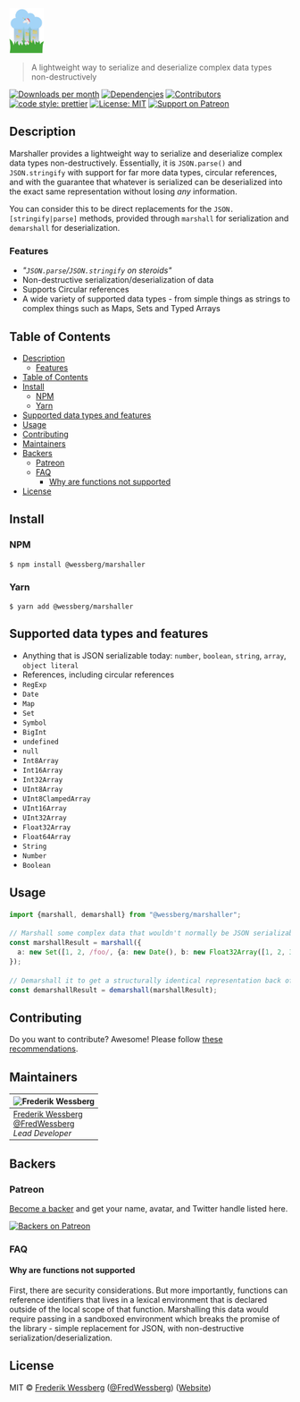 <!-- SHADOW_SECTION_LOGO_START -->

<div><img alt="Logo" src="https://raw.githubusercontent.com/wessberg/marshaller/master/documentation/asset/logo.png" height="80"   /></div>

<!-- SHADOW_SECTION_LOGO_END -->

<!-- SHADOW_SECTION_DESCRIPTION_SHORT_START -->

> A lightweight way to serialize and deserialize complex data types non-destructively

<!-- SHADOW_SECTION_DESCRIPTION_SHORT_END -->

<!-- SHADOW_SECTION_BADGES_START -->

<a href="https://npmcharts.com/compare/%40wessberg%2Fmarshaller?minimal=true"><img alt="Downloads per month" src="https://img.shields.io/npm/dm/%40wessberg%2Fmarshaller.svg"    /></a>
<a href="https://david-dm.org/wessberg/marshaller"><img alt="Dependencies" src="https://img.shields.io/david/wessberg%2Fmarshaller.svg"    /></a>
<a href="https://github.com/wessberg/marshaller/graphs/contributors"><img alt="Contributors" src="https://img.shields.io/github/contributors/wessberg%2Fmarshaller.svg"    /></a>
<a href="https://github.com/prettier/prettier"><img alt="code style: prettier" src="https://img.shields.io/badge/code_style-prettier-ff69b4.svg?style=flat-square"    /></a>
<a href="https://opensource.org/licenses/MIT"><img alt="License: MIT" src="https://img.shields.io/badge/License-MIT-yellow.svg"    /></a>
<a href="https://www.patreon.com/bePatron?u=11315442"><img alt="Support on Patreon" src="https://img.shields.io/badge/patreon-donate-green.svg"    /></a>

<!-- SHADOW_SECTION_BADGES_END -->

<!-- SHADOW_SECTION_DESCRIPTION_LONG_START -->

## Description

<!-- SHADOW_SECTION_DESCRIPTION_LONG_END -->

Marshaller provides a lightweight way to serialize and deserialize complex data types non-destructively.
Essentially, it is `JSON.parse()` and `JSON.stringify` with support for far more data types, circular references, and with the guarantee that
whatever is serialized can be deserialized into the exact same representation without losing _any_ information.

You can consider this to be direct replacements for the `JSON.[stringify|parse]` methods, provided through `marshall` for serialization and `demarshall` for deserialization.

<!-- SHADOW_SECTION_FEATURES_START -->

### Features

<!-- SHADOW_SECTION_FEATURES_END -->

- _"`JSON.parse`/`JSON.stringify` on steroids"_
- Non-destructive serialization/deserialization of data
- Supports Circular references
- A wide variety of supported data types - from simple things as strings to complex things such as Maps, Sets and Typed Arrays

<!-- SHADOW_SECTION_FEATURE_IMAGE_START -->

<!-- SHADOW_SECTION_FEATURE_IMAGE_END -->

<!-- SHADOW_SECTION_TOC_START -->

## Table of Contents

- [Description](#description)
  - [Features](#features)
- [Table of Contents](#table-of-contents)
- [Install](#install)
  - [NPM](#npm)
  - [Yarn](#yarn)
- [Supported data types and features](#supported-data-types-and-features)
- [Usage](#usage)
- [Contributing](#contributing)
- [Maintainers](#maintainers)
- [Backers](#backers)
  - [Patreon](#patreon)
  - [FAQ](#faq)
    - [Why are functions not supported](#why-are-functions-not-supported)
- [License](#license)

<!-- SHADOW_SECTION_TOC_END -->

<!-- SHADOW_SECTION_INSTALL_START -->

## Install

### NPM

```
$ npm install @wessberg/marshaller
```

### Yarn

```
$ yarn add @wessberg/marshaller
```

<!-- SHADOW_SECTION_INSTALL_END -->

## Supported data types and features

- Anything that is JSON serializable today: `number`, `boolean`, `string`, `array`, `object literal`
- References, including circular references
- `RegExp`
- `Date`
- `Map`
- `Set`
- `Symbol`
- `BigInt`
- `undefined`
- `null`
- `Int8Array`
- `Int16Array`
- `Int32Array`
- `UInt8Array`
- `UInt8ClampedArray`
- `UInt16Array`
- `UInt32Array`
- `Float32Array`
- `Float64Array`
- `String`
- `Number`
- `Boolean`

<!-- SHADOW_SECTION_USAGE_START -->

## Usage

<!-- SHADOW_SECTION_USAGE_END -->

```typescript
import {marshall, demarshall} from "@wessberg/marshaller";

// Marshall some complex data that wouldn't normally be JSON serializable
const marshallResult = marshall({
  a: new Set([1, 2, /foo/, {a: new Date(), b: new Float32Array([1, 2, 3])}])
});

// Demarshall it to get a structurally identical representation back of the data
const demarshallResult = demarshall(marshallResult);
```

<!-- SHADOW_SECTION_CONTRIBUTING_START -->

## Contributing

Do you want to contribute? Awesome! Please follow [these recommendations](./CONTRIBUTING.md).

<!-- SHADOW_SECTION_CONTRIBUTING_END -->

<!-- SHADOW_SECTION_MAINTAINERS_START -->

## Maintainers

| <img alt="Frederik Wessberg" src="https://avatars2.githubusercontent.com/u/20454213?s=460&v=4" height="70"   />                   |
| --------------------------------------------------------------------------------------------------------------------------------- |
| [Frederik Wessberg](mailto:frederikwessberg@hotmail.com)<br>[@FredWessberg](https://twitter.com/FredWessberg)<br>_Lead Developer_ |

<!-- SHADOW_SECTION_MAINTAINERS_END -->

<!-- SHADOW_SECTION_BACKERS_START -->

## Backers

### Patreon

[Become a backer](https://www.patreon.com/bePatron?u=11315442) and get your name, avatar, and Twitter handle listed here.

<a href="https://www.patreon.com/bePatron?u=11315442"><img alt="Backers on Patreon" src="https://patreon-badge.herokuapp.com/11315442.png"  width="500"  /></a>

<!-- SHADOW_SECTION_BACKERS_END -->

<!-- SHADOW_SECTION_FAQ_START -->

### FAQ

<!-- SHADOW_SECTION_FAQ_END -->

#### Why are functions not supported

First, there are security considerations. But more importantly, functions can reference identifiers that lives in a lexical
environment that is declared outside of the local scope of that function. Marshalling this data would require passing in
a sandboxed environment which breaks the promise of the library - simple replacement for JSON, with non-destructive serialization/deserialization.

<!-- SHADOW_SECTION_LICENSE_START -->

## License

MIT © [Frederik Wessberg](mailto:frederikwessberg@hotmail.com) ([@FredWessberg](https://twitter.com/FredWessberg)) ([Website](https://github.com/wessberg))

<!-- SHADOW_SECTION_LICENSE_END -->
